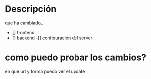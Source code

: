 # Descripción
que ha cambiado_
- [] frontend
- [] backend
-[] configuracion del server


# como puedo probar los cambios?
en que url y forma puedo ver el update
